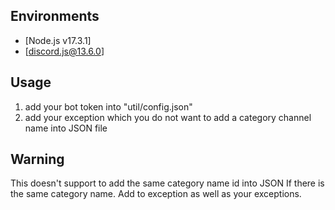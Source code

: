 ## Environments

- [Node.js v17.3.1]
- [discord.js@13.6.0]

## Usage
1. add your bot token into "util/config.json"
2. add your exception which you do not want to add a category channel name into JSON file

## Warning
This doesn't support to add the same category name id into JSON
If there is the same category name. Add to exception as well as your exceptions.
